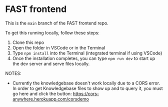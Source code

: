 # FAST frontend

This is the `main` branch of the FAST frontend repo.

To get this running locally, follow these steps:

1. Clone this repo
2. Open the folder in VSCode or in the Terminal
3. Type `npm install` into the Terminal (integrated terminal if using VSCode)
4. Once the installation completes, you can type `npm run dev` to start up the dev server and serve files locally.

NOTES:

- Currently the knowledgebase doesn't work locally due to a CORS error. In order to get Knowledgebase files to show up and to query it, you must go here and click the button: https://cors-anywhere.herokuapp.com/corsdemo
